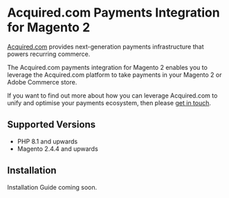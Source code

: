 # Acquired.com Payments Integration for Magento 2

[Acquired.com](https://acquired.com) provides next-generation payments
infrastructure that powers recurring commerce.

The Acquired.com payments integration for Magento 2 enables you to leverage the
Acquired.com platform to take payments in your Magento 2 or Adobe Commerce store.

If you want to find out more about how you can leverage Acquired.com to unify
and optimise your payments ecosystem, then please 
[get in touch](https://acquired.com/contact/).

## Supported Versions

 - PHP 8.1 and upwards
 - Magento 2.4.4 and upwards
 
## Installation

Installation Guide coming soon.
